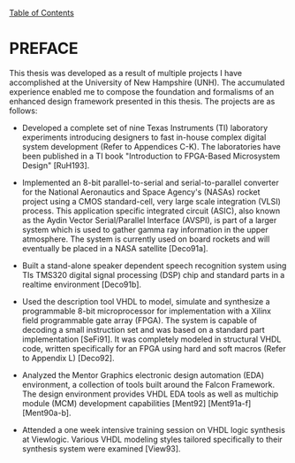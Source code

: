 [Table of Contents](https://github.com/JeffDeCola/my-masters-thesis#table-of-contents)

# PREFACE

This thesis was developed as a result of multiple projects I have accomplished
at the University of New Hampshire (UNH). The accumulated experience enabled
me to compose the foundation and formalisms of an enhanced design framework
presented in this thesis. The projects are as follows:

* Developed a complete set of nine Texas Instruments (Tl) laboratory experiments
introducing designers to fast in-house complex digital system development
(Refer to Appendices C-K). The laboratories have been published in a TI book
"Introduction to FPGA-Based Microsystem Design" [RuH193].

* Implemented an 8-bit parallel-to-serial and serial-to-parallel converter for
the National Aeronautics and Space Agency's (NASAs) rocket project using a
CMOS standard-cell, very large scale integration (VLSI) process.
This application specific integrated circuit (ASIC), also known as the
Aydin Vector Serial/Parallel Interface (AVSPI), is part of a larger system
which is used to gather gamma ray information in the upper atmosphere.
The system is currently used on board rockets and will eventually be
placed in a NASA satellite [Deco91a].

* Built a stand-alone speaker dependent speech recognition system using
TIs TMS320 digital signal processing (DSP) chip and standard parts in a
real­time environment [Deco91b].

* Used the description tool VHDL to model, simulate and synthesize a
programmable 8-bit microprocessor for implementation with a Xilinx field
programmable gate array (FPGA). The system is capable of decoding a small
instruction set and was based on a standard part implementation [SeFi91].
It was completely modeled in structural VHDL code, written specifically
for an FPGA using hard and soft macros (Refer to Appendix L) [Deco92].

* Analyzed the Mentor Graphics electronic design automation (EDA) environment,
a collection of tools built around the Falcon Framework. The design environment
provides VHDL EDA tools as well as multichip module (MCM) development capabilities
[Ment92] [Ment91a-f] [Ment90a-b].

* Attended a one week intensive training session on VHDL logic synthesis
at Viewlogic. Various VHDL modeling styles tailored specifically to their
synthesis system were examined [View93].
